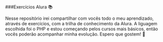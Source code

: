 ###Exercícios Alura 📚

Nesse repositório irei compartilhar com vocês todo o meu aprendizado, através de exercícios, com a trilha de conhecimento da Alura.
A liguagem escolhida foi o PHP e estou começando pelos cursos mais básicos, então vocês poderão acompanhar minha evolução.
Espero que gostem! 💜

